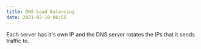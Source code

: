 ```yaml
---
title: DNS Load Balancing
date: 2021-02-10 06:55
---
```


Each server has it's own IP and the DNS server rotates the IPs that it sends
traffic to. 
